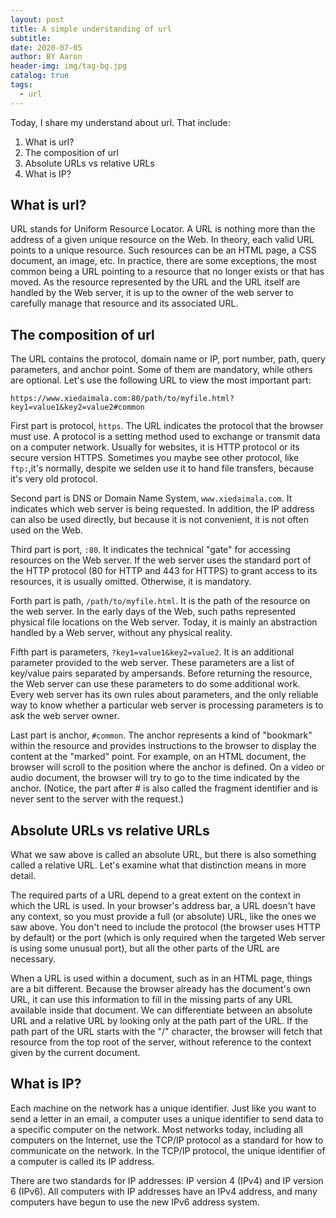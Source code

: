 ```yaml
---
layout: post
title: A simple understanding of url
subtitle:
date: 2020-07-05
author: BY Aaron
header-img: img/tag-bg.jpg
catalog: true
tags:
  - url
---
```


Today, I share my understand about url. That include:

1. What is url?
2. The composition of url
3. Absolute URLs vs relative URLs
4. What is IP?

## What is url?
URL stands for Uniform Resource Locator. A URL is nothing more than the address of a given unique resource on the Web. In theory, each valid URL points to a unique resource. Such resources can be an HTML page, a CSS document, an image, etc. In practice, there are some exceptions, the most common being a URL pointing to a resource that no longer exists or that has moved. As the resource represented by the URL and the URL itself are handled by the Web server, it is up to the owner of the web server to carefully manage that resource and its associated URL.

## The composition of url
The URL contains the protocol, domain name or IP, port number, path, query parameters, and anchor point. Some of them are mandatory, while others are optional. Let's use the following URL to view the most important part:

`https://www.xiedaimala.com:80/path/to/myfile.html?key1=value1&key2=value2#common`

First part is protocol, `https`. The URL indicates the protocol that the browser must use. A protocol is a setting method used to exchange or transmit data on a computer network. Usually for websites, it is HTTP protocol or its secure version HTTPS. Sometimes you maybe see other protocol, like `ftp:`,it's normally, despite we selden use it to hand file transfers, because it's very old protocol.

Second part is DNS or Domain Name System, `www.xiedaimala.com`. It indicates which web server is being requested. In addition, the IP address can also be used directly, but because it is not convenient, it is not often used on the Web.

Third part is port, `:80`. It indicates the technical "gate" for accessing resources on the Web server. If the web server uses the standard port of the HTTP protocol (80 for HTTP and 443 for HTTPS) to grant access to its resources, it is usually omitted. Otherwise, it is mandatory.

Forth part is path, `/path/to/myfile.html`. It is the path of the resource on the web server. In the early days of the Web, such paths represented physical file locations on the Web server. Today, it is mainly an abstraction handled by a Web server, without any physical reality.

Fifth part is parameters, `?key1=value1&key2=value2`. It is an additional parameter provided to the web server. These parameters are a list of key/value pairs separated by ampersands. Before returning the resource, the Web server can use these parameters to do some additional work. Every web server has its own rules about parameters, and the only reliable way to know whether a particular web server is processing parameters is to ask the web server owner.

Last part is anchor, `#common`. The anchor represents a kind of "bookmark" within the resource and provides instructions to the browser to display the content at the "marked" point. For example, on an HTML document, the browser will scroll to the position where the anchor is defined. On a video or audio document, the browser will try to go to the time indicated by the anchor. (Notice, the part after # is also called the fragment identifier and is never sent to the server with the request.)
## Absolute URLs vs relative URLs
What we saw above is called an absolute URL, but there is also something called a relative URL. Let's examine what that distinction means in more detail.

The required parts of a URL depend to a great extent on the context in which the URL is used. In your browser's address bar, a URL doesn't have any context, so you must provide a full (or absolute) URL, like the ones we saw above. You don't need to include the protocol (the browser uses HTTP by default) or the port (which is only required when the targeted Web server is using some unusual port), but all the other parts of the URL are necessary.

When a URL is used within a document, such as in an HTML page,  things are a bit different. Because the browser already has the document's own URL, it can use this information to fill in the missing parts of any URL available inside that document. We can differentiate between an absolute URL and a relative URL by looking only at the path part of the URL. If the path part of the URL starts with the "/" character, the browser will fetch that resource from the top root of the server, without reference to the context given by the current document.

## What is IP?
Each machine on the network has a unique identifier. Just like you want to send a letter in an email, a computer uses a unique identifier to send data to a specific computer on the network. Most networks today, including all computers on the Internet, use the TCP/IP protocol as a standard for how to communicate on the network. In the TCP/IP protocol, the unique identifier of a computer is called its IP address.

There are two standards for IP addresses: IP version 4 (IPv4) and IP version 6 (IPv6). All computers with IP addresses have an IPv4 address, and many computers have begun to use the new IPv6 address system.